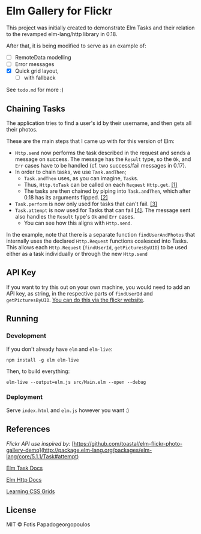 # Elm Gallery for Flickr
This project was initially created to demonstrate Elm Tasks and their relation to the revamped elm-lang/http library in 0.18.

After that, it is being modified to serve as an example of:
  - [ ] RemoteData modelling
  - [ ] Error messages
  - [X] Quick grid layout,
    - [ ] with fallback

See `todo.md` for more :)

## Chaining Tasks
The application tries to find a user's id by their username, and then gets all their photos.

These are the main steps that I came up with for this version of Elm:
 - `Http.send` now performs the task described in the request and sends a message on success. The message has the `Result` type, so the `Ok`, and `Err` cases have to be handled (cf. two success/fail messages in 0.17).
 - In order to chain tasks, we use `Task.andThen`;
   - `Task.andThen` uses, as you can imagine, `Task`s.
   - Thus, `Http.toTask` can be called on each `Request` `Http.get`. [\[1\]](http://package.elm-lang.org/packages/elm-lang/http/1.0.0/Http#toTask)
   - The tasks are then chained by piping into `Task.andThen`, which after 0.18 has its arguments flipped. [\[2\]](https://github.com/elm-lang/elm-platform/blob/master/upgrade-docs/0.18.md#backticks-and-andthen)
 - `Task.perform` is now only used for tasks that can't fail. [\[3\]](http://package.elm-lang.org/packages/elm-lang/core/5.1.1/Task#perform)
  - `Task.attempt` is now used for Tasks that can fail [\[4\]](http://package.elm-lang.org/packages/elm-lang/core/5.1.1/Task#attempt). The message sent also handles the `Result` type's `Ok` and `Err` cases.
    - You can see how this aligns with `Http.send`.

In the example, note that there is a separate function `findUserAndPhotos` that internally uses the declared `Http.Request` functions coalesced into Tasks.
This allows each `Http.Request` (`findUserId`, `getPicturesByUID`) to be used either as a task individually or through the new `Http.send`

## API Key
If you want to try this out on your own machine, you would need to add an API key, as string, in the respective parts of `findUserId` and `getPicturesByUID`.
[You can do this via the flickr website](https://www.flickr.com/services/api/misc.api_keys.html).

## Running
### Development
If you don't already have `elm` and `elm-live`:

```shell
npm install -g elm elm-live
```

Then, to build everything:

```shell
elm-live --output=elm.js src/Main.elm --open --debug
```

### Deployment
Serve `index.html` and `elm.js` however you want :)

## References
*Flickr API use inspired by:*
[https://github.com/toastal/elm-flickr-photo-gallery-demo](http://package.elm-lang.org/packages/elm-lang/core/5.1.1/Task#attempt)

[Elm Task Docs](http://package.elm-lang.org/packages/elm-lang/core/5.1.1/Task)

[Elm Http Docs](http://package.elm-lang.org/packages/elm-lang/http/latest)

[Learning CSS Grids](http://varun.ca/css-grid/)

## License

MIT © Fotis Papadogeorgopoulos
